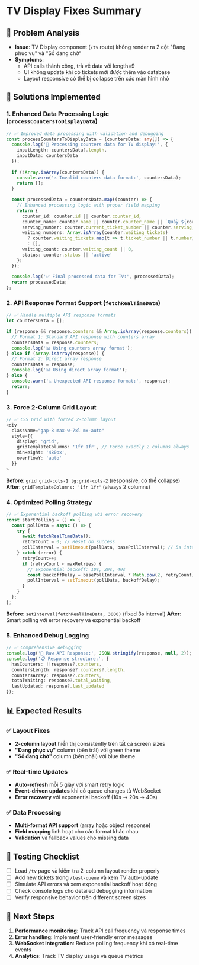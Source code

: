 # TV Display Fixes Summary

## 🎯 Problem Analysis
- **Issue**: TV Display component (`/tv` route) không render ra 2 cột "Đang phục vụ" và "Số đang chờ"
- **Symptoms**: 
  - API calls thành công, trả về data với length=9
  - UI không update khi có tickets mới được thêm vào database
  - Layout responsive có thể bị collapse trên các màn hình nhỏ

## 🔧 Solutions Implemented

### 1. **Enhanced Data Processing Logic** (`processCountersToDisplayData`)
```typescript
// ✅ Improved data processing with validation and debugging
const processCountersToDisplayData = (countersData: any[]) => {
  console.log('🔄 Processing counters data for TV display:', {
    inputLength: countersData?.length,
    inputData: countersData
  });
  
  if (!Array.isArray(countersData)) {
    console.warn('⚠️ Invalid counters data format:', countersData);
    return [];
  }
  
  const processedData = countersData.map((counter) => {
    // Enhanced processing logic with proper field mapping
    return {
      counter_id: counter.id || counter.counter_id,
      counter_name: counter.name || counter.counter_name || `Quầy ${counter.id}`,
      serving_number: counter.current_ticket_number || counter.serving_number,
      waiting_numbers: Array.isArray(counter.waiting_tickets) 
        ? counter.waiting_tickets.map(t => t.ticket_number || t.number)
        : [],
      waiting_count: counter.waiting_count || 0,
      status: counter.status || 'active'
    };
  });
  
  console.log('✅ Final processed data for TV:', processedData);
  return processedData;
};
```

### 2. **API Response Format Support** (`fetchRealTimeData`)
```typescript
// ✅ Handle multiple API response formats
let countersData = [];

if (response && response.counters && Array.isArray(response.counters)) {
  // Format 1: Standard API response with counters array
  countersData = response.counters;
  console.log('📊 Using counters array format');
} else if (Array.isArray(response)) {
  // Format 2: Direct array response
  countersData = response;
  console.log('📊 Using direct array format');
} else {
  console.warn('⚠️ Unexpected API response format:', response);
  return;
}
```

### 3. **Force 2-Column Grid Layout**
```typescript
// ✅ CSS Grid with forced 2-column layout
<div 
  className="gap-8 max-w-7xl mx-auto"
  style={{ 
    display: 'grid',
    gridTemplateColumns: '1fr 1fr', // Force exactly 2 columns always
    minHeight: '480px', 
    overflowY: 'auto' 
  }}
>
```

**Before**: `grid grid-cols-1 lg:grid-cols-2` (responsive, có thể collapse)
**After**: `gridTemplateColumns: '1fr 1fr'` (always 2 columns)

### 4. **Optimized Polling Strategy**
```typescript
// ✅ Exponential backoff polling với error recovery
const startPolling = () => {
  const pollData = async () => {
    try {
      await fetchRealTimeData();
      retryCount = 0; // Reset on success
      pollInterval = setTimeout(pollData, basePollInterval); // 5s interval
    } catch (error) {
      retryCount++;
      if (retryCount < maxRetries) {
        // Exponential backoff: 10s, 20s, 40s
        const backoffDelay = basePollInterval * Math.pow(2, retryCount);
        pollInterval = setTimeout(pollData, backoffDelay);
      }
    }
  };
};
```

**Before**: `setInterval(fetchRealTimeData, 3000)` (fixed 3s interval)
**After**: Smart polling với error recovery và exponential backoff

### 5. **Enhanced Debug Logging**
```typescript
// ✅ Comprehensive debugging
console.log('📡 Raw API Response:', JSON.stringify(response, null, 2));
console.log('📋 Response structure:', {
  hasCounters: !!response?.counters,
  countersLength: response?.counters?.length,
  countersArray: response?.counters,
  totalWaiting: response?.total_waiting,
  lastUpdated: response?.last_updated
});
```

## 📊 Expected Results

### ✅ Layout Fixes
- **2-column layout** hiển thị consistently trên tất cả screen sizes
- **"Đang phục vụ"** column (bên trái) với green theme
- **"Số đang chờ"** column (bên phải) với blue theme

### ✅ Real-time Updates
- **Auto-refresh** mỗi 5 giây với smart retry logic
- **Event-driven updates** khi có queue changes từ WebSocket
- **Error recovery** với exponential backoff (10s → 20s → 40s)

### ✅ Data Processing
- **Multi-format API support** (array hoặc object response)
- **Field mapping** linh hoạt cho các format khác nhau
- **Validation** và fallback values cho missing data

## 🧪 Testing Checklist

- [ ] Load `/tv` page và kiểm tra 2-column layout render properly
- [ ] Add new tickets trong `/test-queue` và xem TV auto-update
- [ ] Simulate API errors và xem exponential backoff hoạt động
- [ ] Check console logs cho detailed debugging information
- [ ] Verify responsive behavior trên different screen sizes

## 🔮 Next Steps

1. **Performance monitoring**: Track API call frequency và response times
2. **Error handling**: Implement user-friendly error messages
3. **WebSocket integration**: Reduce polling frequency khi có real-time events
4. **Analytics**: Track TV display usage và queue metrics
